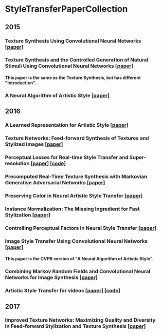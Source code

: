 # StyleTransferPaperCollection

## 2015
### Texture Synthesis Using Convolutional Neural Networks [[paper]](http://papers.nips.cc/paper/5633-texture-synthesis-using-convolutional-neural-networks)
### Texture Synthesis and the Controlled Generation of Natural Stimuli Using Convolutional Neural Networks [[paper]](https://pdfs.semanticscholar.org/ecef/28ddfcacf4f2ba9c22a3c8296d4e19322d3d.pdf)
#### This paper is the same as the Texture Synthesis, but has different "Introduction".
### A Neural Algorithm of Artistic Style [[paper]](https://arxiv.org/abs/1508.06576)

## 2016
### A Learned Representation for Artistic Style [[paper]](https://arxiv.org/abs/1610.07629)
### Texture Networks: Feed-forward Synthesis of Textures and Stylized Images [[paper]](http://jmlr.org/proceedings/papers/v48/ulyanov16.html)
### Perceptual Losses for Real-time Style Transfer and Super-resolution [[paper]](https://arxiv.org/abs/1603.08155) [[code]](https://github.com/jcjohnson/neural-style)
### Precomputed Real-Time Texture Synthesis with Markovian Generative Adversarial Networks [[paper]](https://arxiv.org/abs/1604.04382)
### Preserving Color in Neural Artistic Style Transfer [[paper]](https://arxiv.org/abs/1606.05897)
### Instance Normalization: The Missing Ingredient for Fast Stylization [[paper]](https://arxiv.org/abs/1607.08022)
### Controlling Perceptual Factors in Neural Style Transfer [[paper]](https://arxiv.org/abs/1611.07865)
### Image Style Transfer Using Convolutional Neural Networks [[paper]](http://www.cv-foundation.org/openaccess/content_cvpr_2016/papers/Gatys_Image_Style_Transfer_CVPR_2016_paper.pdf)
#### This paper is the CVPR version of "A Neural Algorithm of Artistic Style".
### Combining Markov Random Fields and Convolutional Neural Networks for Image Synthesis [[paper]](https://arvix.org/abs/1601.04589)
### Artistic Style Transfer for videos [[paper]](https://arxiv.org/abs/1604.08610) [[code]](https://github.com/manuelruder/artistic-videos)

## 2017
### Improved Texture Networks: Maximizing Quality and Diversity in Feed-forward Stylization and Texture Synthesis [[paper]](https://arvix.org/abs/1701.02096)
